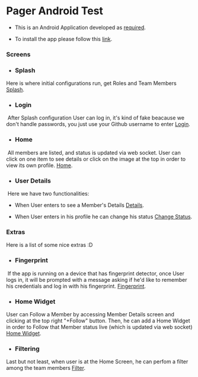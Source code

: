 # Pager Android Test
- This is an Android Application developed as [required](https://gist.github.com/Chompas/2d235019f2d1e38086d17e71f53fafc5#file-android-task-md).

- To install the app please follow this [link](https://rink.hockeyapp.net/apps/e352ea040fc6452da2e94e6ba19bf829/app_versions/2).

### Screens

- ### Splash
 Here is where initial configurations run, get Roles and Team Members
  [Splash](https://www.dropbox.com/s/hoxfp7foj36imra/splash_screen.png?dl=0).
  
- ### Login
  After Splash configuration User can log in, it's kind of fake beacause we don't handle passwords, you just use your Github username to enter
  [Login](https://www.dropbox.com/s/pxh5hbrpdfej0tz/login_screen.png?dl=0).

- ### Home
  All members are listed, and status is updated via web socket. User can click on one item to see details or click on the image at the top in order to view its own profile.
  [Home](https://www.dropbox.com/s/7t1lddqva5ssprj/home_screen.png?dl=0).

- ### User Details
  Here we have two functionalities: 
  - When User enters to see a Member's Details
  [Details](https://www.dropbox.com/s/wtgwpn73i0vgq6w/member_details.png?dl=0).
  
  - When User enters in his profile he can change his status
  [Change Status](https://www.dropbox.com/s/89tm1map2cgg6dv/change_status.png?dl=0).

### Extras
  Here is a list of some nice extras :D
  
- ### Fingerprint
  If the app is running on a device that has fingerprint detector, once User logs in, it will be prompted with a message asking if he'd like to remember his credentials and log in with his fingerprint.
  [Fingerprint](https://www.dropbox.com/s/356mpdtx3x97hex/fingerprint.png?dl=0).

- ### Home Widget
 User can Follow a Member by accessing Member Details screen and clicking at the top right "+Follow" button. Then, he can add a Home Widget in order to Follow that Member status live (which is updated via web socket) [Home Widget](https://www.dropbox.com/s/csg0csazojuat4z/widget_home.png?dl=0).

- ### Filtering
 Last but not least, when user is at the Home Screen, he can perfom a filter among the team members
  [Filter](https://www.dropbox.com/s/8eoc6tg4rk8lp1y/filtering.png?dl=0).

